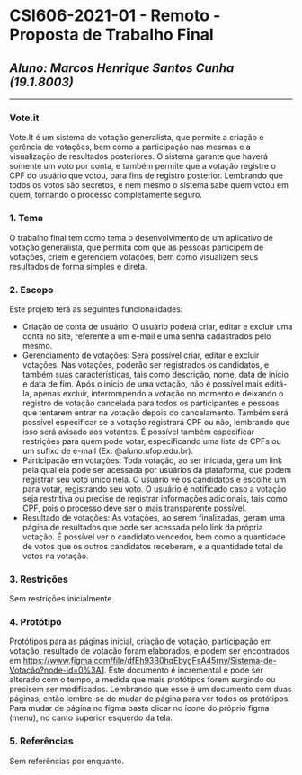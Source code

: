 # **CSI606-2021-01 - Remoto - Proposta de Trabalho Final**
## *Aluno: Marcos Henrique Santos Cunha (19.1.8003)*

--------------

<!-- Descrever um resumo sobre o trabalho. -->

### Vote.it

  Vote.It é um sistema de votação generalista, que permite a criação e gerência de votações, bem como a participação nas mesmas e a visualização de resultados posteriores. O sistema garante que haverá somente um voto por conta, e também permite que a votação registre o CPF do usuário que votou, para fins de registro posterior. Lembrando que todos os votos são secretos, e nem mesmo o sistema sabe quem votou em quem, tornando o processo completamente seguro.

<!-- Apresentar o tema. -->
### 1. Tema

  O trabalho final tem como tema o desenvolvimento de um aplicativo de votação generalista, que permita com que as pessoas participem de votações, criem e gerenciem votações, bem como visualizem seus resultados de forma simples e direta.

<!-- Descrever e limitar o escopo da aplicação. -->
### 2. Escopo

  Este projeto terá as seguintes funcionalidades:

  - Criação de conta de usuário: O usuário poderá criar, editar e excluir uma conta no site, referente a um e-mail e uma senha cadastrados pelo mesmo.
  - Gerenciamento de votações: Será possível criar, editar e excluir votações. Nas votações, poderão ser registrados os candidatos, e também suas características, tais como descrição, nome, data de início e data de fim. Após o início de uma votação, não é possível mais editá-la, apenas excluir, interrompendo a votação no momento e deixando o registro de votação cancelada para todos os participantes e pessoas que tentarem entrar na votação depois do cancelamento. Também será possível especificar se a votação registrará CPF ou não, lembrando que isso será avisado aos votantes. É possível também especificar restrições para quem pode votar, especificando uma lista de CPFs ou um sufixo de e-mail (Ex: @aluno.ufop.edu.br).
  - Participação em votações: Toda votação, ao ser iniciada, gera um link pela qual ela pode ser acessada por usuários da plataforma, que podem registrar seu voto único nela. O usuário vê os candidatos e escolhe um para votar, registrando seu voto. O usuário é notificado caso a votação seja restritiva ou precise de registrar informações adicionais, tais como CPF, pois o processo deve ser o mais transparente possível.
  - Resultado de votações: As votações, ao serem finalizadas, geram uma página de resultados que pode ser acessada pelo link da própria votação. É possível ver o candidato vencedor, bem como a quantidade de votos que os outros candidatos receberam, e a quantidade total de votos na votação.

<!-- Apresentar restrições de funcionalidades e de escopo. -->
### 3. Restrições

  Sem restrições inicialmente.

<!-- Construir alguns protótipos para a aplicação, disponibilizá-los no Github e descrever o que foi considerado. //-->
### 4. Protótipo

  Protótipos para as páginas inicial, criação de votação, participação em votação, resultado de votação foram elaborados, e podem ser encontrados em https://www.figma.com/file/dfEh93B0hqEbygFsA45rny/Sistema-de-Votação?node-id=0%3A1. Este documento é incremental e pode ser alterado com o tempo, a medida que mais protótipos forem surgindo ou precisem ser modificados. Lembrando que esse é um documento com duas páginas, então lembre-se de mudar de página para ver todos os protótipos. Para mudar de página no figma basta clicar no ícone do próprio figma (menu), no canto superior esquerdo da tela.

### 5. Referências

  Sem referências por enquanto.
